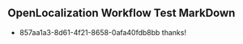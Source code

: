 ## OpenLocalization Workflow Test MarkDown
* 857aa1a3-8d61-4f21-8658-0afa40fdb8bb thanks!

<!--HONumber=Jul16_HO4-->


